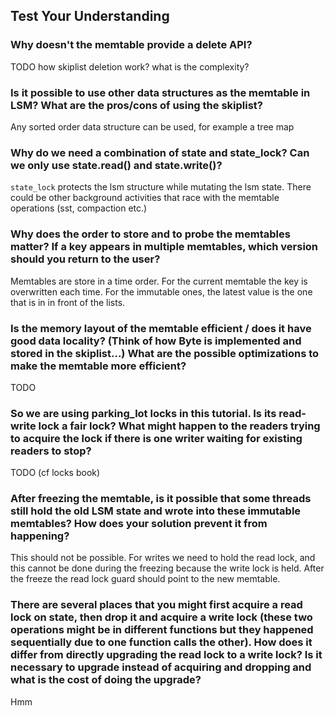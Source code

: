 ## Test Your Understanding
### Why doesn't the memtable provide a delete API?
TODO how skiplist deletion work? what is the complexity?

### Is it possible to use other data structures as the memtable in LSM? What are the pros/cons of using the skiplist?
Any sorted order data structure can be used, for example a tree map

### Why do we need a combination of state and state_lock? Can we only use state.read() and state.write()?
`state_lock` protects the lsm structure while mutating the lsm state. There could be other background activities that
race with the memtable operations (sst, compaction etc.)

### Why does the order to store and to probe the memtables matter? If a key appears in multiple memtables, which version should you return to the user?
Memtables are store in a time order. For the current memtable the key is overwritten each time. For the immutable ones,
the latest value is the one that is in in front of the lists.

### Is the memory layout of the memtable efficient / does it have good data locality? (Think of how Byte is implemented and stored in the skiplist...) What are the possible optimizations to make the memtable more efficient?
TODO

### So we are using parking_lot locks in this tutorial. Is its read-write lock a fair lock? What might happen to the readers trying to acquire the lock if there is one writer waiting for existing readers to stop?
TODO (cf locks book) 

### After freezing the memtable, is it possible that some threads still hold the old LSM state and wrote into these immutable memtables? How does your solution prevent it from happening?
This should not be possible. For writes we need to hold the read lock, and this cannot be done during the freezing because
the write lock is held. After the freeze the read lock guard should point to the new memtable. 

### There are several places that you might first acquire a read lock on state, then drop it and acquire a write lock (these two operations might be in different functions but they happened sequentially due to one function calls the other). How does it differ from directly upgrading the read lock to a write lock? Is it necessary to upgrade instead of acquiring and dropping and what is the cost of doing the upgrade?
Hmm
